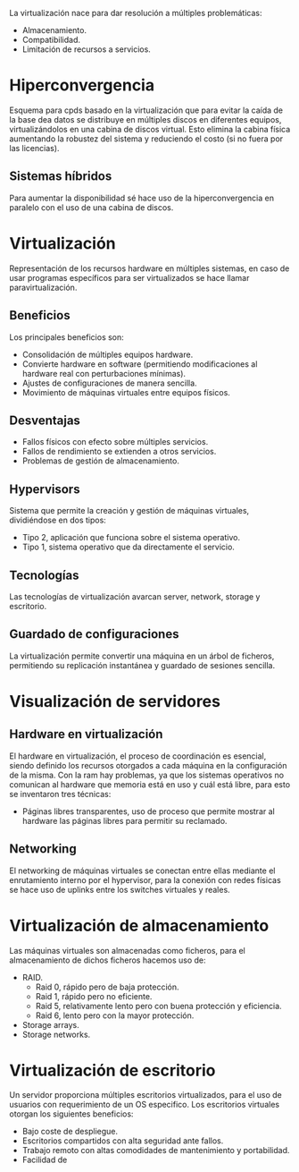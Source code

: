 La virtualización nace para dar resolución a múltiples problemáticas:
- Almacenamiento.
- Compatibilidad.
- Limitación de recursos a servicios.
# Hiperconvergencia
Esquema para cpds basado en la virtualización que para evitar la caída de la base dea datos se distribuye en múltiples discos en diferentes equipos, virtualizándolos en una cabina de discos virtual. Esto elimina la cabina física aumentando la robustez del sistema y reduciendo el costo (si no fuera por las licencias).
## Sistemas híbridos
Para aumentar la disponibilidad sé hace uso de la hiperconvergencia en paralelo con el uso de una cabina de discos.
# Virtualización
Representación de los recursos hardware en múltiples sistemas, en caso de usar programas específicos para ser virtualizados se hace llamar paravirtualización.
## Beneficios
Los principales beneficios son:
- Consolidación de múltiples equipos hardware.
- Convierte hardware en software (permitiendo modificaciones al hardware real con perturbaciones mínimas).
- Ajustes de configuraciones de manera sencilla.
- Movimiento de máquinas virtuales entre equipos físicos.
## Desventajas
- Fallos físicos con efecto sobre múltiples servicios.
- Fallos de rendimiento se extienden a otros servicios.
- Problemas de gestión de almacenamiento.
## Hypervisors
Sistema que permite la creación y gestión de máquinas virtuales, dividiéndose en dos tipos:
- Tipo 2, aplicación que funciona sobre el sistema operativo.
- Tipo 1, sistema operativo que da directamente el servicio.
## Tecnologías
Las tecnologías de virtualización avarcan server, network, storage y escritorio.
## Guardado de configuraciones
La virtualización permite convertir una máquina en un árbol de ficheros, permitiendo su replicación instantánea y guardado de sesiones sencilla.
# Visualización de servidores
## Hardware en virtualización
El hardware en virtualización, el proceso de coordinación es esencial, siendo definido los recursos otorgados a cada máquina en la configuración de la misma. Con la ram hay problemas, ya que los sistemas operativos no comunican al hardware que memoria está en uso y cuál está libre, para esto se inventaron tres técnicas:
- Páginas libres transparentes, uso de proceso que permite mostrar al hardware las páginas libres para permitir su reclamado.
## Networking
El networking de máquinas virtuales se conectan entre ellas mediante el enrutamiento interno por el hypervisor, para la conexión con redes físicas se hace uso de uplinks entre los switches virtuales y reales.
# Virtualización de almacenamiento
Las máquinas virtuales son almacenadas como ficheros, para el almacenamiento de dichos ficheros hacemos uso de:
- RAID.
	- Raid 0, rápido pero de baja protección.
	- Raid 1, rápido pero no eficiente.
	- Raid 5, relativamente lento pero con buena protección y eficiencia.
	- Raid 6, lento pero con la mayor protección.
- Storage arrays.
- Storage networks.
# Virtualización de escritorio
Un servidor proporciona múltiples escritorios virtualizados, para el uso de usuarios con requerimiento de un OS especifico. Los escritorios virtuales otorgan los siguientes beneficios:
- Bajo coste de despliegue.
- Escritorios compartidos con alta seguridad ante fallos.
- Trabajo remoto con altas comodidades de mantenimiento y portabilidad.
- Facilidad de 